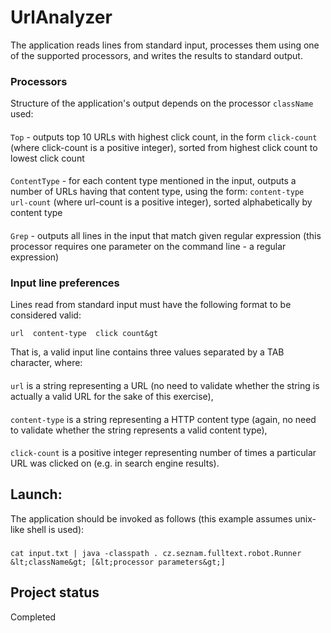 # UrlAnalyzer

The application reads lines from standard input, processes them using one of the supported processors, and writes the results to standard output.

### Processors
Structure of the application's output depends on the processor <code>className</code> used:
####
 ```Top``` - outputs top 10 URLs with highest click count, in the form ```click-count``` (where click-count is a positive integer), sorted from highest click count to lowest click count 
 ####
 ```ContentType``` - for each content type mentioned in the input, outputs a number of URLs having that content type, using the form: ```content-type  url-count``` (where url-count is a positive integer), sorted alphabetically by content type
 ####
 ```Grep``` - outputs all lines in the input that match given regular expression (this processor requires one parameter on the command line - a regular expression)
 
### Input line preferences

Lines read from standard input must have the following format to be considered valid:
 
```url  content-type  click count&gt```
 
 That is, a valid input line contains three values separated by a TAB character, where:
 ####
 ```url``` is a string representing a URL (no need to validate whether the string is actually a valid URL for the sake of this exercise),
 ####
 ```content-type``` is a string representing a HTTP content type (again, no need to validate whether the string represents a valid content type),
 ####
 ```click-count``` is a positive integer representing number of times a particular URL was clicked on (e.g. in search engine results).
 

## Launch:
The application should be invoked as follows (this example assumes unix-like shell is used):
###
```cat input.txt | java -classpath . cz.seznam.fulltext.robot.Runner &lt;className&gt; [&lt;processor parameters&gt;] ```

## Project status

Completed
